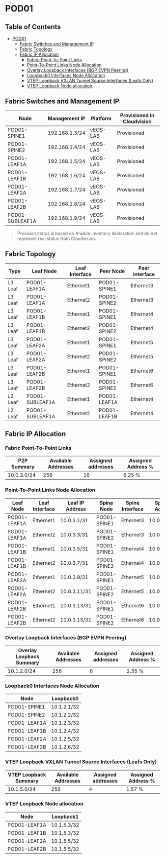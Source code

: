 # POD01

## Table of Contents

- [POD01](#pod01 )
  - [Fabric Switches and Management IP](#fabric-switches-and-management-ip)
  - [Fabric Topology](#fabric-topology)
  - [Fabric IP Allocation](#fabric-ip-allocation)
    - [Fabric Point-To-Point Links](#fabric-point-to-point-links)
    - [Point-To-Point Links Node Allocation](#point-to-point-links-node-allocation)
    - [Overlay Loopback Interfaces (BGP EVPN Peering)](#overlay-loopback-interfaces-bgp-evpn-peering)
    - [Loopback0 Interfaces Node Allocation](#loopback0-interfaces-node-allocation)
    - [VTEP Loopback VXLAN Tunnel Source Interfaces (Leafs Only)](#vtep-loopback-vxlan-tunnel-source-interfaces-leafs-only)
    - [VTEP Loopback Node allocation](#vtep-loopback-node-allocation)

## Fabric Switches and Management IP

| Node | Management IP | Platform | Provisioned in Cloudvision |
| ---- | ------------- | -------- | -------------------------- |
| POD01-SPINE1 | 192.168.1.3/24 | vEOS-LAB | Provisioned |
| POD01-SPINE2 | 192.168.1.4/24 | vEOS-LAB | Provisioned |
| POD01-LEAF1A | 192.168.1.5/24 | vEOS-LAB | Provisioned |
| POD01-LEAF1B | 192.168.1.6/24 | vEOS-LAB | Provisioned |
| POD01-LEAF2A | 192.168.1.7/24 | vEOS-LAB | Provisioned |
| POD01-LEAF2B | 192.168.1.8/24 | vEOS-LAB | Provisioned |
| POD01-SUBLEAF1A | 192.168.1.9/24 | vEOS-LAB | Provisioned |

> Provision status is based on Ansible inventory declaration and do not represent real status from Cloudvision.

## Fabric Topology

| Type | Leaf Node | Leaf Interface | Peer Node | Peer Interface |
| ---- | --------- | -------------- | --------- | -------------- |
| L3 Leaf | POD01-LEAF1A | Ethernet1 | POD01-SPINE1 | Ethernet3 |
| L3 Leaf | POD01-LEAF1A | Ethernet2 | POD01-SPINE2 | Ethernet3 |
| L3 Leaf | POD01-LEAF1B | Ethernet1 | POD01-SPINE1 | Ethernet4 |
| L3 Leaf | POD01-LEAF1B | Ethernet2 | POD01-SPINE2 | Ethernet4 |
| L3 Leaf | POD01-LEAF2A | Ethernet1 | POD01-SPINE1 | Ethernet5 |
| L3 Leaf | POD01-LEAF2A | Ethernet2 | POD01-SPINE2 | Ethernet5 |
| L3 Leaf | POD01-LEAF2B | Ethernet1 | POD01-SPINE1 | Ethernet6 |
| L3 Leaf | POD01-LEAF2B | Ethernet2 | POD01-SPINE2 | Ethernet6 |
| L2 Leaf | POD01-SUBLEAF1A | Ethernet1 | POD01-LEAF1A | Ethernet4 |
| L2 Leaf | POD01-SUBLEAF1A | Ethernet2 | POD01-LEAF1B | Ethernet4 |

## Fabric IP Allocation

### Fabric Point-To-Point Links

| P2P Summary | Available Addresses | Assigned addresses | Assigned Address % |
| ----------- | ------------------- | ------------------ | ------------------ |
| 10.0.3.0/24 | 256 | 16 | 6.25 % |

### Point-To-Point Links Node Allocation

| Leaf Node | Leaf Interface | Leaf IP Address | Spine Node | Spine Interface | Spine IP Address |
| --------- | -------------- | --------------- | ---------- | --------------- | ---------------- |
| POD01-LEAF1A | Ethernet1 | 10.0.3.1/31 | POD01-SPINE1 | Ethernet3 | 10.0.3.0/31 |
| POD01-LEAF1A | Ethernet2 | 10.0.3.3/31 | POD01-SPINE2 | Ethernet3 | 10.0.3.2/31 |
| POD01-LEAF1B | Ethernet1 | 10.0.3.5/31 | POD01-SPINE1 | Ethernet4 | 10.0.3.4/31 |
| POD01-LEAF1B | Ethernet2 | 10.0.3.7/31 | POD01-SPINE2 | Ethernet4 | 10.0.3.6/31 |
| POD01-LEAF2A | Ethernet1 | 10.0.3.9/31 | POD01-SPINE1 | Ethernet5 | 10.0.3.8/31 |
| POD01-LEAF2A | Ethernet2 | 10.0.3.11/31 | POD01-SPINE2 | Ethernet5 | 10.0.3.10/31 |
| POD01-LEAF2B | Ethernet1 | 10.0.3.13/31 | POD01-SPINE1 | Ethernet6 | 10.0.3.12/31 |
| POD01-LEAF2B | Ethernet2 | 10.0.3.15/31 | POD01-SPINE2 | Ethernet6 | 10.0.3.14/31 |

### Overlay Loopback Interfaces (BGP EVPN Peering)

| Overlay Loopback Summary | Available Addresses | Assigned addresses | Assigned Address % |
| ------------------------ | ------------------- | ------------------ | ------------------ |
| 10.1.2.0/24 | 256 | 6 | 2.35 % |

### Loopback0 Interfaces Node Allocation

| Node | Loopback0 |
| ---- | --------- |
| POD01-SPINE1 | 10.1.2.1/32 |
| POD01-SPINE2 | 10.1.2.2/32 |
| POD01-LEAF1A | 10.1.2.3/32 |
| POD01-LEAF1B | 10.1.2.4/32 |
| POD01-LEAF2A | 10.1.2.5/32 |
| POD01-LEAF2B | 10.1.2.6/32 |

### VTEP Loopback VXLAN Tunnel Source Interfaces (Leafs Only)

| VTEP Loopback Summary | Available Addresses | Assigned addresses | Assigned Address % |
| --------------------- | ------------------- | ------------------ | ------------------ |
| 10.1.5.0/24 | 256 | 4 | 1.57 % |

### VTEP Loopback Node allocation

| Node | Loopback1 |
| ---- | --------- |
| POD01-LEAF1A | 10.1.5.3/32 |
| POD01-LEAF1B | 10.1.5.3/32 |
| POD01-LEAF2A | 10.1.5.5/32 |
| POD01-LEAF2B | 10.1.5.5/32 |
